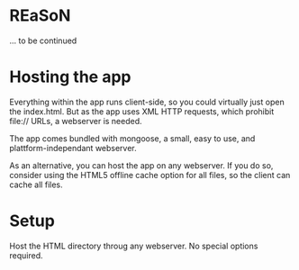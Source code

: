 REaSoN
======

... to be continued

Hosting the app
===============

Everything within the app runs client-side, so you could virtually just open the index.html. But as the app uses XML HTTP requests, which prohibit file:// URLs, a webserver is needed.

The app comes bundled with mongoose, a small, easy to use, and plattform-independant webserver.

As an alternative, you can host the app on any webserver. If you do so, consider using the HTML5 offline cache option for all files, so the client can cache all files.


Setup
=====

Host the HTML directory throug any webserver. No special options required.